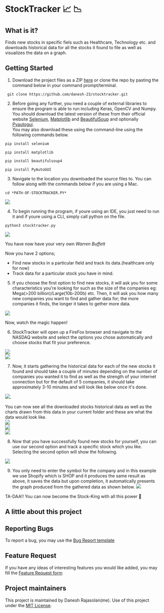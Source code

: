 # StockTracker :chart_with_upwards_trend: :chart_with_downwards_trend:

## What is it?
Finds new stocks in specific fiels such as Healthcare, Technology etc. and downloads historical data for all the stocks it found to file as well as visualizes the data on a graph.

## Getting Started
1. Download the project files as a ZIP [here](https://github.com/danesh-23/stocktracker/archive/master.zip) or clone the repo by pasting the command below in your command prompt/terminal.

```
 git clone https://github.com/danesh-23/stocktracker.git
```
2. Before going any further, you need a couple of external libraries to ensure the program is able to run including Keras, OpenCV and Numpy. You should download the latest version of these from their official website [Selenium](https://pypi.org/project/selenium/), [Matplotlib](https://pypi.org/project/matplotlib/#files) and [BeautifulSoup](https://pypi.org/project/beautifulsoup4/) and optionally [Pyautogui](https://pypi.org/project/PyAutoGUI/).  
You may also download these using the command-line using the following commands below.  
```
pip install selenium
```
```
pip install matplotlib
```
```
pip install beautifulsoup4
```
```
pip install PyAutoGUI
```
3. Navigate to the location you downloaded the source files to. You can follow along with the commands below if you are using a Mac.  
```
cd *PATH-OF-STOCKTRACKER.PY*
```
![](images/instructions1.png)  
  
4. To begin running the program, if youre using an IDE, you just need to run it and if youre using a CLI, simply call python on the file.
```
python3 stocktracker.py
```
![](images/instructions2.png)  
  
You have now have your very own *Warren Buffett*  
  
Now you have 2 options; 
  * Find new stocks in a particular field and track its data.(healthcare only for now)
  * Track data for a particular stock you have in mind. 
  
5. If you choose the first option to find new stocks, it will ask you for some characteristics you're looking for such as the size of the companies eg: Mega(>200 billion)/Large(10b-200b) etc. Then, it will ask you how many new companies you want to find and gather data for; the more companies it finds, the longer it takes to gether more data. 

![](images/instructions3.png)  

Now, watch the magic happen!  
  
6. StockTracker will open up a FireFox browser and navigate to the NASDAQ website and select the options you chose automatically and choose stocks that fit your preference.  
  
![](images/instructions4.png)  
![](images/instructions5.png)  

7. Now, it starts gathering the historical data for each of the new stocks it found and should take a couple of minutes depending on the number of companies you wanted it to find as well as the strength of your internet connection but for the default of 5 companies, it should take approximately 3-10 minutes and will look like below once it's done.  

![](images/instructions6.png). 

You can now see all the downloaded stocks historical data as well as the charts drawn from this data in your current folder and these are what the data would look like.  
![](images/instructions7.png)  
![](images/instructions8.png)  
![](images/instructions9.png)  

8. Now that you have successfully found new stocks for yourself, you can use our second option and track a specific stock which you like. Selecting the second option will show the following.  

![](images/instructions10.png)  

9. You only need to enter the symbol for the company and in this example we use Shopify which is SHOP and it produces the same result as above, it saves the data but upon completion, it automatically presents the graph produced from the gathered data as shown below.
![](images/instructions11.png)  

TA-DAA!! You can now become the Stock-King with all this power :crown:  

## A little about this project  



## Reporting Bugs

To report a bug, you may use the [Bug Report template](.github/ISSUE_TEMPLATE/bug_report.md)

## Feature Request

If you have any ideas of interesting features you would like added, you may fill the [Feature Request form](.github/ISSUE_TEMPLATE/feature_request.md)

## Project maintainers

This project is maintained by Danesh Rajasolan(me). Use of this project under the [MIT License](LICENSE.md).
